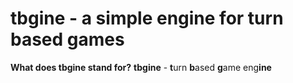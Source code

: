 # tbgine - a simple engine for turn based games
<b>What does tbgine stand for?</b>
<b>tbgine</b> - <b>t</b>urn <b>b</b>ased <b>g</b>ame eng<b>ine</b>
